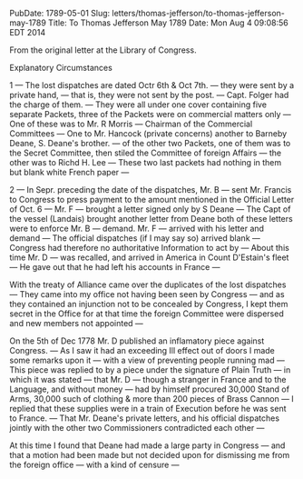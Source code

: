 PubDate: 1789-05-01
Slug: letters/thomas-jefferson/to-thomas-jefferson-may-1789
Title: To Thomas Jefferson  May 1789
Date: Mon Aug  4 09:08:56 EDT 2014

   From the original letter at the Library of Congress.

   Explanatory Circumstances 

   1 &mdash; The lost dispatches are dated Octr 6th & Oct 7th. &mdash; they
   were sent by a private hand, &mdash; that is, they were not sent by the post.
   &mdash; Capt. Folger had the charge of them. &mdash; They were all under one 
   cover containing five separate Packets, three of the Packets were on 
   commercial matters only &mdash; One of these was to Mr. R Morris &mdash; 
   Chairman of the
   Commercial Committees &mdash; One to Mr. Hancock (private concerns) another to
   Barneby Deane, S. Deane's brother. &mdash; of the other two Packets, one of 
   them was to the Secret Committee, then stiled the Committee of foreign 
   Affairs &mdash; the other was to Richd H. Lee &mdash; These two last packets 
   had nothing in them but blank white French paper &mdash;

   2 &mdash; In Sepr. preceding the date of the dispatches, Mr. B &mdash; sent 
   Mr. Francis to Congress to press payment to the amount
   mentioned in the Official Letter of Oct. 6 &mdash; Mr. F &mdash; brought a 
   letter signed only by S Deane &mdash; The Capt of the vessel (Landais) 
   brought another letter from Deane both of these letters were to enforce Mr. 
   B &mdash; demand. Mr. F &mdash; arrived with his letter and demand &mdash; 
   The official dispatches (if I may say so) arrived blank &mdash; Congress had 
   therefore no authoritative Information to act by &mdash; About this time Mr. 
   D &mdash; was recalled, and arrived in America in
   Count D'Estain's fleet &mdash; He gave out that he had left his accounts in
   France &mdash;

   With the treaty of Alliance came over the duplicates of the lost
   dispatches &mdash; They came into my office not having been seen by Congress 
   &mdash; and as they contained an injunction not to be concealed by Congress, 
   I kept
   them secret in the Office for at that time the foreign Committee were
   dispersed and new members not appointed &mdash;

   On the 5th of Dec 1778 Mr. D published an inflamatory piece against Congress. 
   &mdash; As I saw it had an exceeding Ill effect out of doors I
   made some remarks upon it &mdash; with a view of preventing people running 
   mad &mdash; This piece was replied to by a piece under the signature of 
   Plain Truth &mdash; in which it was stated &mdash; that Mr. D &mdash; though 
   a stranger in France and to the Language, and without money &mdash; 
   had by himself procured 30,000 Stand of Arms, 30,000 such of clothing & more 
   than 200 pieces of Brass Cannon &mdash; I
   replied that these supplies were in a train of Execution before he was
   sent to France. &mdash; That Mr. Deane's private letters, and his official
   dispatches jointly with the other two Commissioners contradicted each
   other &mdash;

   At this time I found that Deane had made a large party in Congress &mdash; 
   and that a motion had been made but not decided upon for dismissing me from
   the foreign office &mdash; with a kind of censure &mdash;


